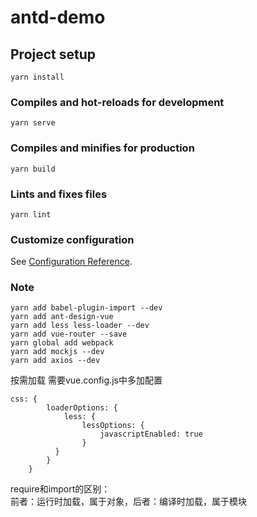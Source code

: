 # antd-demo

## Project setup
```
yarn install
```

### Compiles and hot-reloads for development
```
yarn serve
```

### Compiles and minifies for production
```
yarn build
```

### Lints and fixes files
```
yarn lint
```

### Customize configuration
See [Configuration Reference](https://cli.vuejs.org/config/).


### Note
```
yarn add babel-plugin-import --dev
yarn add ant-design-vue
yarn add less less-loader --dev
yarn add vue-router --save
yarn global add webpack
yarn add mockjs --dev
yarn add axios --dev
```
按需加载 需要vue.config.js中多加配置
```
css: {
        loaderOptions: {
            less: {
                lessOptions: {
                    javascriptEnabled: true
                }
          }
        }
    }
```

require和import的区别：</br>
前者：运行时加载，属于对象，后者：编译时加载，属于模块